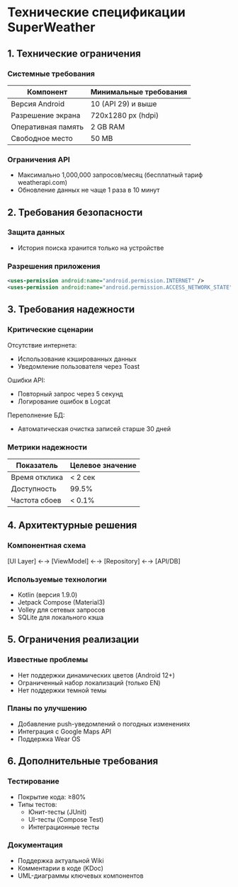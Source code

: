 # Технические спецификации SuperWeather

## 1. Технические ограничения

### Системные требования
| Компонент            | Минимальные требования           |
|----------------------|----------------------------------|
| Версия Android       | 10 (API 29) и выше               |
| Разрешение экрана    | 720x1280 px (hdpi)               |
| Оперативная память   | 2 GB RAM                         |
| Свободное место      | 50 MB                            |

### Ограничения API
- Максимально 1,000,000 запросов/месяц (бесплатный тариф weatherapi.com)
- Обновление данных не чаще 1 раза в 10 минут

## 2. Требования безопасности

### Защита данных
- История поиска хранится только на устройстве

### Разрешения приложения
```xml
<uses-permission android:name="android.permission.INTERNET" />
<uses-permission android:name="android.permission.ACCESS_NETWORK_STATE" />
```

## 3. Требования надежности

### Критические сценарии

Отсутствие интернета:
- Использование кэшированных данных
- Уведомление пользователя через Toast

Ошибки API:
- Повторный запрос через 5 секунд
- Логирование ошибок в Logcat

Переполнение БД:
- Автоматическая очистка записей старше 30 дней

### Метрики надежности

| Показатель        | Целевое значение |
|-------------------|------------------|
| Время отклика     | < 2 сек          |
| Доступность       | 99.5%            |
| Частота сбоев     | < 0.1%           |

## 4. Архитектурные решения

### Компонентная схема
[UI Layer] ←→ [ViewModel] ←→ [Repository] ←→ [API/DB]


### Используемые технологии
- Kotlin (версия 1.9.0)
- Jetpack Compose (Material3)
- Volley для сетевых запросов
- SQLite для локального кэша

## 5. Ограничения реализации

### Известные проблемы
- Нет поддержки динамических цветов (Android 12+)
- Ограниченный набор локализаций (только EN)
- Нет поддержки темной темы

### Планы по улучшению
- Добавление push-уведомлений о погодных изменениях
- Интеграция с Google Maps API
- Поддержка Wear OS

## 6. Дополнительные требования

### Тестирование
- Покрытие кода: ≥80%
- Типы тестов:
  - Юнит-тесты (JUnit)
  - UI-тесты (Compose Test)
  - Интеграционные тесты

### Документация
- Поддержка актуальной Wiki
- Комментарии в коде (KDoc)
- UML-диаграммы ключевых компонентов